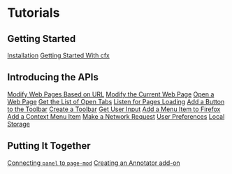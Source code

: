 <!-- This Source Code Form is subject to the terms of the Mozilla Public
   - License, v. 2.0. If a copy of the MPL was not distributed with this
   - file, You can obtain one at http://mozilla.org/MPL/2.0/. -->

# Tutorials #

## Getting Started ##

<div class="buttonarray">
<p>

 [Installation](dev-guide/addon-development/installation.html)
 [Getting Started With cfx](dev-guide/addon-development/tutorials/getting-started-with-cfx.html)

</div>

## Introducing the APIs ##

<div class="buttonarray">
<p>

 <a href="dev-guide/addon-development/tutorials/modifying-web-pages-url.html">Modify Web Pages Based on URL</a>
 <a href="dev-guide/addon-development/tutorials/modifying-web-pages-tab.html">Modify the Current Web Page</a>
 <a href="dev-guide/addon-development/tutorials/open-a-page.html">Open a Web Page</a>
 <a href="dev-guide/addon-development/tutorials/list-open-tabs.html">Get the List of Open Tabs</a>
 <a href="dev-guide/addon-development/tutorials/listen-for-page-load.html">Listen for Pages Loading</a>
 <a href="dev-guide/addon-development/tutorials/adding-toolbar-button.html">Add a Button to the Toolbar</a>
 <a href="dev-guide/addon-development/tutorials/adding-toolbar-content.html">Create a Toolbar</a>
 <a href="dev-guide/addon-development/tutorials/displaying popups.html">Get User Input</a>
 <a href="dev-guide/addon-development/tutorials/adding-menus.html">Add a Menu Item to Firefox</a>
 <a href="dev-guide/addon-development/tutorials/adding-context-menus.html">Add a Context Menu Item</a>
 <a href="dev-guide/addon-development/tutorials/network-requests.html">Make a Network Request</a>
 <a href="dev-guide/addon-development/tutorials/user-prefs.html">User Preferences</a>
 <a href="dev-guide/addon-development/tutorials/storage.html">Local Storage</a>
 
</div>

## Putting It Together ##

<div class="buttonarray">
<p>

 [Connecting `panel` to `page-mod`](dev-guide/addon-development/tutorials/panel-to-pagemod.html)
 [Creating an Annotator add-on](dev-guide/addon-development/tutorials/annotator/annotator.html)

</div>
